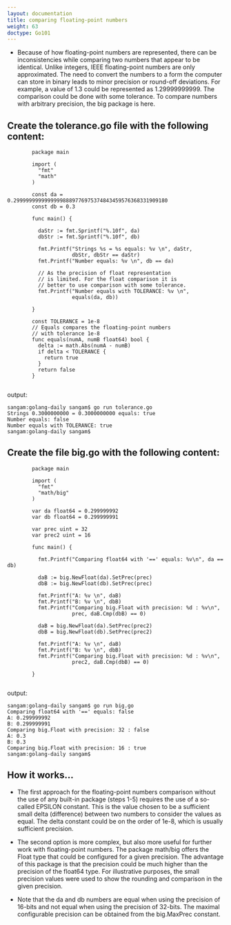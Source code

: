 ```yaml
---
layout: documentation
title: comparing floating-point numbers
weight: 63
doctype: Go101
---
```



- Because of how floating-point numbers are represented, there can be inconsistencies while comparing two numbers that appear to be identical. Unlike integers, IEEE floating-point numbers are only approximated. The need to convert the numbers to a form the computer can store in binary leads to minor precision or round-off deviations. For example, a value of 1.3 could be represented as 1.29999999999. 
The comparison could be done with some tolerance. To compare numbers with arbitrary precision, the big package is here.

## Create the tolerance.go file with the following content:

```
        package main

        import (
          "fmt"
          "math"
        )

        const da = 0.29999999999999998889776975374843459576368331909180
        const db = 0.3

        func main() {

          daStr := fmt.Sprintf("%.10f", da)
          dbStr := fmt.Sprintf("%.10f", db)

          fmt.Printf("Strings %s = %s equals: %v \n", daStr,
                     dbStr, dbStr == daStr)
          fmt.Printf("Number equals: %v \n", db == da)

          // As the precision of float representation
          // is limited. For the float comparison it is
          // better to use comparison with some tolerance.
          fmt.Printf("Number equals with TOLERANCE: %v \n", 
                     equals(da, db))

        }

        const TOLERANCE = 1e-8
        // Equals compares the floating-point numbers
        // with tolerance 1e-8
        func equals(numA, numB float64) bool {
          delta := math.Abs(numA - numB)
          if delta < TOLERANCE {
            return true
          }
          return false
        }


```
output: 

```
sangam:golang-daily sangam$ go run tolerance.go
Strings 0.3000000000 = 0.3000000000 equals: true 
Number equals: false 
Number equals with TOLERANCE: true 
sangam:golang-daily sangam$ 

```
## Create the file big.go with the following content:

```
        package main

        import (
          "fmt"
          "math/big"
        )

        var da float64 = 0.299999992
        var db float64 = 0.299999991

        var prec uint = 32
        var prec2 uint = 16

        func main() {

          fmt.Printf("Comparing float64 with '==' equals: %v\n", da == db)

          daB := big.NewFloat(da).SetPrec(prec)
          dbB := big.NewFloat(db).SetPrec(prec)

          fmt.Printf("A: %v \n", daB)
          fmt.Printf("B: %v \n", dbB)
          fmt.Printf("Comparing big.Float with precision: %d : %v\n",
                     prec, daB.Cmp(dbB) == 0)

          daB = big.NewFloat(da).SetPrec(prec2)
          dbB = big.NewFloat(db).SetPrec(prec2)

          fmt.Printf("A: %v \n", daB)
          fmt.Printf("B: %v \n", dbB)
          fmt.Printf("Comparing big.Float with precision: %d : %v\n",
                     prec2, daB.Cmp(dbB) == 0)

        }


```

output:
```
sangam:golang-daily sangam$ go run big.go
Comparing float64 with '==' equals: false
A: 0.299999992 
B: 0.299999991 
Comparing big.Float with precision: 32 : false
A: 0.3 
B: 0.3 
Comparing big.Float with precision: 16 : true
sangam:golang-daily sangam$ 

```

## How it works...

- The first approach for the floating-point numbers comparison without the use of any built-in package (steps 1-5) requires the use of a so-called EPSILON constant. This is the value chosen to be a sufficient small delta (difference) between two numbers to consider the values as equal. The delta constant could be on the order of 1e-8, which is usually sufficient precision.

- The second option is more complex, but also more useful for further work with floating-point numbers. The package math/big offers the Float type that could be configured for a given precision. The advantage of this package is that the precision could be much higher than the precision of the float64 type. For illustrative purposes, the small precision values were used to show the rounding and comparison in the given precision.

- Note that the da and db numbers are equal when using the precision of 16-bits and not equal when using the precision of 32-bits. The maximal configurable precision can be obtained from the big.MaxPrec constant.
